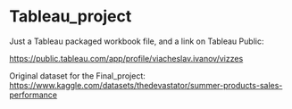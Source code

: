 # Tableau_project
Just a Tableau packaged workbook file, and a link on Tableau Public:

https://public.tableau.com/app/profile/viacheslav.ivanov/vizzes

Original dataset for the Final_project:
https://www.kaggle.com/datasets/thedevastator/summer-products-sales-performance 
